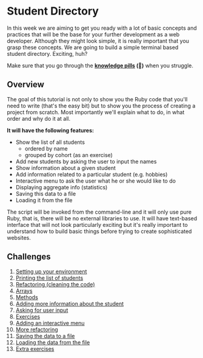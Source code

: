 # Student Directory

In this week we are aiming to get you ready with a lot of basic concepts and practices that will be the base for your further development as a web developer. Although they might look simple, it is really important that you grasp these concepts. We are going to build a simple terminal based student directory. Exciting, huh?

Make sure that you go through the **[knowledge pills](https://github.com/makersacademy/pre_course/blob/master/pills.md) (:pill:)** when you struggle.

## Overview

The goal of this tutorial is not only to show you the Ruby code that you'll need to write (that's the easy bit) but to show you the process of creating a project from scratch. Most importantly we'll explain what to do, in what order and why do it at all.

**It will have the following features:**

- Show the list of all students
	- ordered by name
	- grouped by cohort (as an exercise)
- Add new students by asking the user to input the names
- Show information about a given student
- Add information related to a particular student (e.g. hobbies)
- Interactive menu to ask the user what he or she would like to do
- Displaying aggregate info (statistics)
- Saving this data to a file
- Loading it from the file

The script will be invoked from the command-line and it will only use pure Ruby, that is, there will be no external libraries to use. It will have text-based interface that will not look particularly exciting but it's really important to understand how to build basic things before trying to create sophisticated websites.

## Challenges

1. [Setting up your environment](01_setting_up_environment.md)
2. [Printing the list of students](02_printing_list_students.md)
3. [Refactoring (cleaning the code)](03_refactoring.md)
4. [Arrays](04_arrays.md)
5. [Methods](05_methods.md)
6. [Adding more information about the student](06_adding_more_info.md)
7. [Asking for user input](07_asking_user_input.md)
8. [Exercises](08_exercises.md)
9. [Adding an interactive menu](09_adding_interactive_menu.md)
10. [More refactoring](10_more_refactoring.md)
11. [Saving the data to a file](11_saving_data_to_file.md)
12. [Loading the data from the file](12_loading_data_from_file.md)
13. [Extra exercises](13_extra_exercises.md)
